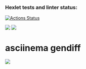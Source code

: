 ### Hexlet tests and linter status:
[![Actions Status](https://github.com/Anxieye/python-project-50/workflows/hexlet-check/badge.svg)](https://github.com/Anxieye/python-project-50/actions)


<a href="https://codeclimate.com/github/Anxieye/python-project-50/maintainability"><img src="https://api.codeclimate.com/v1/badges/188b24689a96b9855249/maintainability" /></a>
<a href="https://codeclimate.com/github/Anxieye/python-project-50/test_coverage"><img src="https://api.codeclimate.com/v1/badges/188b24689a96b9855249/test_coverage" /></a>


# asciinema gendiff
<a href="https://asciinema.org/a/4fUmUNeWgcVqqprsV9H6P48O4" target="_blank"><img src="https://asciinema.org/a/4fUmUNeWgcVqqprsV9H6P48O4.svg" /></a>